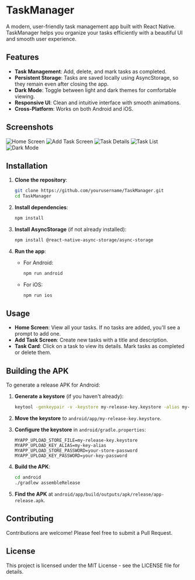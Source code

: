 # TaskManager

A modern, user-friendly task management app built with React Native. TaskManager helps you organize your tasks efficiently with a beautiful UI and smooth user experience.

## Features

- **Task Management**: Add, delete, and mark tasks as completed.
- **Persistent Storage**: Tasks are saved locally using AsyncStorage, so they remain even after closing the app.
- **Dark Mode**: Toggle between light and dark themes for comfortable viewing.
- **Responsive UI**: Clean and intuitive interface with smooth animations.
- **Cross-Platform**: Works on both Android and iOS.

## Screenshots

![Home Screen](assets/home.jpg)
![Add Task Screen](assets/add-task.jpg)
![Task Details](assets/task-details.jpg)
![Task List](assets/task-list.jpg)
![Dark Mode](assets/dark-mode.jpg)

## Installation

1. **Clone the repository**:
   ```bash
   git clone https://github.com/yourusername/TaskManager.git
   cd TaskManager
   ```

2. **Install dependencies**:
   ```bash
   npm install
   ```

3. **Install AsyncStorage** (if not already installed):
   ```bash
   npm install @react-native-async-storage/async-storage
   ```

4. **Run the app**:
   - For Android:
     ```bash
     npm run android
     ```
   - For iOS:
     ```bash
     npm run ios
     ```

## Usage

- **Home Screen**: View all your tasks. If no tasks are added, you'll see a prompt to add one.
- **Add Task Screen**: Create new tasks with a title and description.
- **Task Card**: Click on a task to view its details. Mark tasks as completed or delete them.

## Building the APK

To generate a release APK for Android:

1. **Generate a keystore** (if you haven't already):
   ```bash
   keytool -genkeypair -v -keystore my-release-key.keystore -alias my-key-alias -keyalg RSA -keysize 2048 -validity 10000
   ```

2. **Move the keystore** to `android/app/my-release-key.keystore`.

3. **Configure the keystore** in `android/gradle.properties`:
   ```
   MYAPP_UPLOAD_STORE_FILE=my-release-key.keystore
   MYAPP_UPLOAD_KEY_ALIAS=my-key-alias
   MYAPP_UPLOAD_STORE_PASSWORD=your-store-password
   MYAPP_UPLOAD_KEY_PASSWORD=your-key-password
   ```

4. **Build the APK**:
   ```bash
   cd android
   ./gradlew assembleRelease
   ```

5. **Find the APK** at `android/app/build/outputs/apk/release/app-release.apk`.

## Contributing

Contributions are welcome! Please feel free to submit a Pull Request.

## License

This project is licensed under the MIT License - see the LICENSE file for details.
